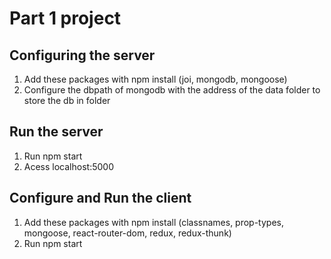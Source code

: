 # Part 1 project

## Configuring the server
1. Add these packages with npm install (joi, mongodb, mongoose)
2. Configure the dbpath of mongodb with the address of the data folder to store the db in folder

## Run the server
1. Run npm start 
2. Acess localhost:5000

## Configure and Run the client
1. Add these packages with npm install (classnames, prop-types, mongoose, react-router-dom, redux, redux-thunk)
2. Run npm start